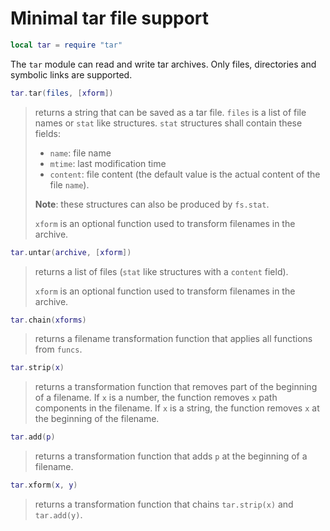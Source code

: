 # Minimal tar file support

``` lua
local tar = require "tar"
```

The `tar` module can read and write tar archives. Only files,
directories and symbolic links are supported.

``` lua
tar.tar(files, [xform])
```

> returns a string that can be saved as a tar file. `files` is a list of
> file names or `stat` like structures. `stat` structures shall contain
> these fields:
>
> - `name`: file name
> - `mtime`: last modification time
> - `content`: file content (the default value is the actual content of
>   the file `name`).
>
> **Note**: these structures can also be produced by `fs.stat`.
>
> `xform` is an optional function used to transform filenames in the
> archive.

``` lua
tar.untar(archive, [xform])
```

> returns a list of files (`stat` like structures with a `content`
> field).
>
> `xform` is an optional function used to transform filenames in the
> archive.

``` lua
tar.chain(xforms)
```

> returns a filename transformation function that applies all functions
> from `funcs`.

``` lua
tar.strip(x)
```

> returns a transformation function that removes part of the beginning
> of a filename. If `x` is a number, the function removes `x` path
> components in the filename. If `x` is a string, the function removes
> `x` at the beginning of the filename.

``` lua
tar.add(p)
```

> returns a transformation function that adds `p` at the beginning of a
> filename.

``` lua
tar.xform(x, y)
```

> returns a transformation function that chains `tar.strip(x)` and
> `tar.add(y)`.
